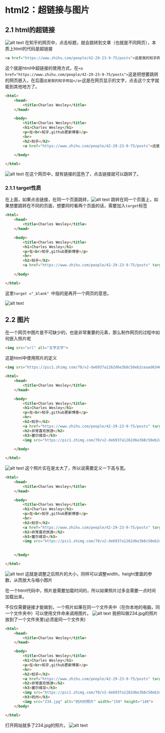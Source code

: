 # html2：超链接与图片

## 2.1 html的超链接

![alt text](image-5.png)
在知乎的网页中，点击标题，就会跳转到文章（也就是不同网页），本质上html的代码是超链接

```html
<a href="https://www.zhihu.com/people/42-29-23-9-75/posts">这是我的知乎网站</a>
```

这个就是html中超链接的使用方式，在`<a href="https://www.zhihu.com/people/42-29-23-9-75/posts">`这是把想要跳转的网页嵌入，在后面`这是我的知乎网站</a>`这是在网页显示的文字，点击这个文字就能到其他地方了。

```html
<html>
    <head>
        <title>Charles Wesley</title>
    </head>

    <body>
        <title>Charles Wesley</title>
        <h1>Charles Wesley</h1>
        <p>在<br>知乎,github更新博客</p>
        <hr>
        <h2>知乎</h2>
        <a href="https://www.zhihu.com/people/42-29-23-9-75/posts">这是我的知乎网站</a>
        
    </body>

</html>
```

![alt text](image-6.png)
在这个网页中，就有链接的蓝色了，点击链接就可以跳转了。

### 2.1.1 target性质
在上面，如果点击链接，在同一个页面跳转，![alt text](image-7.png) 跳转在同一个页面上，如果想要跳转在不同的页面，想要同时看两个页面的话，需要加入`target`标签
```html
<html>
    <head>
        <title>Charles Wesley</title>
    </head>

    <body>
        <title>Charles Wesley</title>
        <h1>Charles Wesley</h1>
        <p>在<br>知乎,github更新博客</p>
        <hr>
        <h2>知乎</h2>
        <a href="https://www.zhihu.com/people/42-29-23-9-75/posts" target = "_blank">这是我的知乎网站</a>
        
    </body>

</html>
```
这里`target ="_blank" `中指的是再开一个网页的意思。

![alt text](image-8.png)

## 2.2 图片
在一个网页中图片是不可缺少的，也是非常重要的元素，那么制作网页的过程中如何嵌入照片呢
```html
<img src="url" alt="文字文字">
```
这是html中使用照片的定义


```html
<img src="https://pic1.zhimg.com/70/v2-de6937a1262d6e3b8c50eb2ceaad6346_1440w.avis?source=172ae18b&biz_tag=Post" alt="塞尔维亚旅游照片">
```

```html
<html>
    <head>
        <title>Charles Wesley</title>
    </head>

    <body>
        <title>Charles Wesley</title>
        <h1>Charles Wesley</h1>
        <p>在<br>知乎,github更新博客</p>
        <hr>
        <h2>知乎</h2>
        <a href="https://www.zhihu.com/people/42-29-23-9-75/posts" target = "_blank">这是我的知乎网站</a>
        <h2>非常喜欢旅游</h2>
        <h3>塞尔维亚</h3>
        <img src="https://pic1.zhimg.com/70/v2-de6937a1262d6e3b8c50eb2ceaad6346_1440w.avis?source=172ae18b&biz_tag=Post" alt="塞尔维亚旅游照片">
        
    </body>

</html>
```
![alt text](image-9.png)
这个照片实在是太大了，所以说需要定义一下高与宽。

```html
<html>
    <head>
        <title>Charles Wesley</title>
    </head>

    <body>
        <title>Charles Wesley</title>
        <h1>Charles Wesley</h1>
        <p>在<br>知乎,github更新博客</p>
        <hr>
        <h2>知乎</h2>
        <a href="https://www.zhihu.com/people/42-29-23-9-75/posts" target = "_blank">这是我的知乎网站</a>
        <h2>非常喜欢旅游</h2>
        <h3>塞尔维亚</h3>
        <img src="https://pic1.zhimg.com/70/v2-de6937a1262d6e3b8c50eb2ceaad6346_1440w.avis?source=172ae18b&biz_tag=Post" alt="塞尔维亚旅游照片" width="100" height="100">
        
        
    </body>

</html>

```
![alt text](image-10.png)
这就是调整之后照片的大小，同样可以调整width，height里面的参数，从而放大与缩小图片

在一个html代码中，照片是需要加载时间的，所以如果照片过多会需要一点时间加载出来。

不仅仅需要链接才能做到，一个照片如果在同一个文件夹中（在你本地的电脑，同一个文件夹中）可以使用文件命来调用图片。
![alt text](image-12.png)
我把叫做234.jpg的照片放到了一个文件夹里(必须是同一个文件夹)
```html
<html>
    <head>
        <title>Charles Wesley</title>
    </head>

    <body>
        <title>Charles Wesley</title>
        <h1>Charles Wesley</h1>
        <p>在<br>知乎,github更新博客</p>
        <hr>
        <h2>知乎</h2>
        <a href="https://www.zhihu.com/people/42-29-23-9-75/posts" target = "_blank">这是我的知乎网站</a>
        <h2>非常喜欢旅游</h2>
        <h3>塞尔维亚</h3>
        <img src="https://pic1.zhimg.com/70/v2-de6937a1262d6e3b8c50eb2ceaad6346_1440w.avis?source=172ae18b&biz_tag=Post" alt="塞尔维亚旅游照片" width="100" height="100">
        <h3>杭州</h3>
        <img src="234.jpg" alt="杭州的照片" width="150" height="140">
    </body>

</html>
```
打开网站就多了234.jpg的照片。
![alt text](image-11.png)




